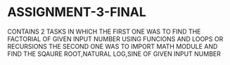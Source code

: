 # ASSIGNMENT-3-FINAL
CONTAINS 2 TASKS IN WHICH THE FIRST ONE WAS TO FIND THE FACTORIAL OF GIVEN INPUT NUMBER USING FUNCIONS AND LOOPS OR RECURSIONS
THE SECOND ONE WAS TO IMPORT MATH MODULE AND FIND THE SQAURE ROOT,NATURAL LOG,SINE OF GIVEN INPUT NUMBER
